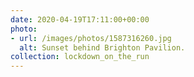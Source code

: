 ```yaml
---
date: 2020-04-19T17:11:00+00:00
photo:
- url: /images/photos/1587316260.jpg
  alt: Sunset behind Brighton Pavilion.
collection: lockdown_on_the_run
---
```


